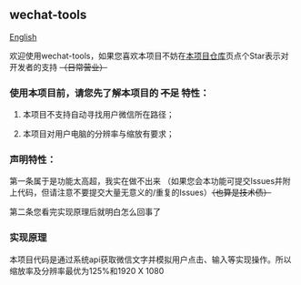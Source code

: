 ## wechat-tools

[English](README.md)

欢迎使用wechat-tools，如果您喜欢本项目不妨在[本项目仓库](https://github.com/YuxuanBai1/wechat-tools)页点个Star表示对开发者的支持 ~~（日常营业）~~

### 使用本项目前，请您先了解本项目的 ~~不足~~ 特性：

1. 本项目不支持自动寻找用户微信所在路径；

2. 本项目对用户电脑的分辨率与缩放有要求；

### 声明特性：

第一条属于是功能太高超，我实在做不出来 （如果您会本功能可提交Issues并附上代码，但请注意不要提交大量无意义的/重复的Issues）~~（也算是技术债）~~

第二条您看完实现原理后就明白怎么回事了

### 实现原理

本项目代码是通过系统api获取微信文字并模拟用户点击、输入等实现操作。所以缩放率及分辨率最优为125%和1920 X 1080
